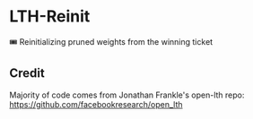 # LTH-Reinit
🎟 Reinitializing pruned weights from the winning ticket

## Credit
Majority of code comes from Jonathan Frankle's open-lth repo: https://github.com/facebookresearch/open_lth
